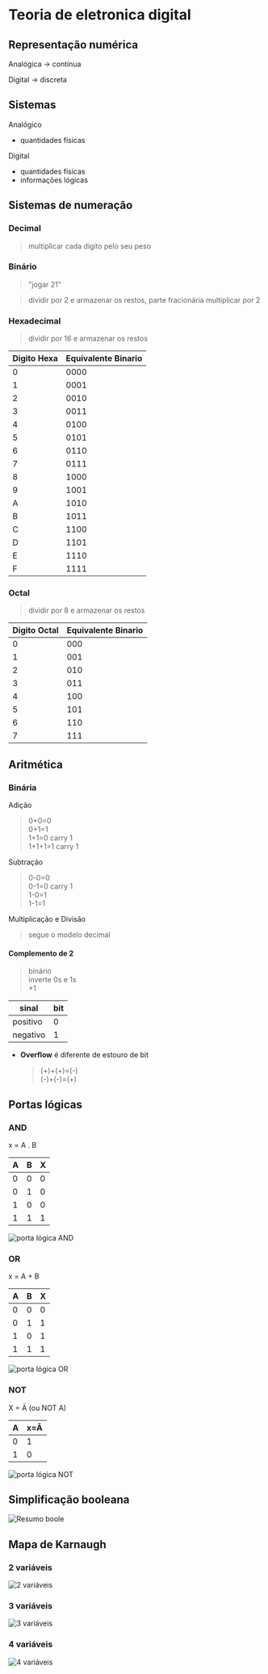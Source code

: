 # Teoria de eletronica digital

## Representação numérica
Analógica -> contínua

Digital -> discreta

## Sistemas
Analógico 
- quantidades físicas

Digital
- quantidades físicas
- informações lógicas

## Sistemas de numeração

### Decimal
> multiplicar cada digito pelo seu peso

### Binário
> "jogar 21"

> dividir por 2 e armazenar os restos, parte fracionária multiplicar por 2

### Hexadecimal
> dividir por 16 e armazenar os restos

| Digito Hexa | Equivalente Binario |
|--------------|---------------------|
|      0       |        0000          |
|      1       |        0001          |
|      2       |        0010          |
|      3       |        0011          |
|      4       |        0100          |
|      5       |        0101          |
|      6       |        0110          |
|      7       |        0111          |
| 8 |1000
| 9 |1001
|A|1010
|B|1011
|C|1100
|D|1101
E|1110
F|1111

### Octal

> dividir por 8 e armazenar os restos


| Digito Octal | Equivalente Binario |
|--------------|---------------------|
|      0       |        000          |
|      1       |        001          |
|      2       |        010          |
|      3       |        011          |
|      4       |        100          |
|      5       |        101          |
|      6       |        110          |
|      7       |        111          |

## Aritmética

### Binária

Adição
>0+0=0 </br> 0+1=1 </br> 1+1=0 carry 1 </br> 1+1+1=1 carry 1

Subtração
>0-0=0 </br> 0-1=0 carry 1 </br> 1-0=1 </br> 1-1=1

Multiplicação e Divisão
> segue o modelo decimal

#### Complemento de 2
> binário </br> inverte 0s e 1s </br> +1

sinal | bit
---|---
positivo | 0
negativo | 1

- **Overflow** é diferente de estouro de bit
    > (+)+(+)=(-) </br> (-)+(-)=(+)

## Portas lógicas

### AND

x = A . B

| A | B | X |
|---|---|---|
| 0 | 0 | 0 |
| 0 | 1 | 0 |
| 1 | 0 | 0 |
| 1 | 1 | 1 |

<img src="/FGA0073-TED/imagens/portaAND.png" alt="porta lógica AND">

### OR

x = A + B

| A | B | X |
|---|---|---|
| 0 | 0 | 0 |
| 0 | 1 | 1 |
| 1 | 0 | 1 |
| 1 | 1 | 1 |

<img src="/FGA0073-TED/imagens/portaOR.png" alt="porta lógica OR">

### NOT

X = Ā (ou NOT A)

| A | x=Ā |
|---|---|
| 0 | 1 |
| 1 | 0 |

<img src="/FGA0073-TED/imagens/portaNOT.png" alt="porta lógica NOT">

## Simplificação booleana

<img src="/FGA0073-TED/imagens/resumoALGEBRA.png" alt="Resumo boole">

## Mapa de Karnaugh
### 2 variáveis
<img src="/FGA0073-TED/imagens/exemploMAPA2.png" alt="2 variáveis">

### 3 variáveis
<img src="/FGA0073-TED/imagens/exemploMAPA3.jpg" alt="3 variáveis">

### 4 variáveis
<img src="/FGA0073-TED/imagens/exemploMAPA4.png" alt="4 variáveis">